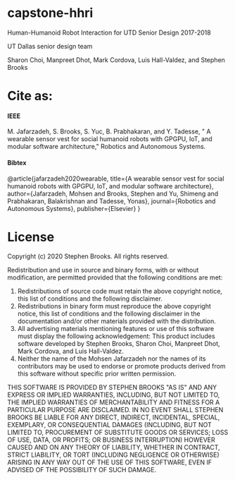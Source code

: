 # capstone-hhri
Human-Humanoid Robot Interaction for UTD Senior Design 2017-2018



UT Dallas senior design team


Sharon Choi, Manpreet Dhot, Mark Cordova, Luis Hall-Valdez, and Stephen Brooks





# Cite as:


#### IEEE

M. Jafarzadeh, S. Brooks, S. Yuc, B. Prabhakaran, and Y. Tadesse, " A wearable sensor vest for social humanoid robots with GPGPU, IoT, and modular software architecture," Robotics and Autonomous Systems.


#### Bibtex

@article{jafarzadeh2020wearable,
  title={A wearable sensor vest for social humanoid robots with GPGPU, IoT, and modular software architecture},
  author={Jafarzadeh, Mohsen and Brooks, Stephen and Yu, Shimeng and Prabhakaran, Balakrishnan and Tadesse, Yonas},
  journal={Robotics and Autonomous Systems},
  publisher={Elsevier}
}





# License

Copyright (c) 2020 Stephen Brooks. All rights reserved.

Redistribution and use in source and binary forms, with or without modification, are permitted provided that the following conditions are met:

1. Redistributions of source code must retain the above copyright notice, this list of conditions and the following disclaimer.
2. Redistributions in binary form must reproduce the above copyright notice, this list of conditions and the following disclaimer in the documentation and/or other materials provided with the distribution.
3. All advertising materials mentioning features or use of this software must display the following acknowledgement: This product includes software developed by Stephen Brooks, Sharon Choi, Manpreet Dhot, Mark Cordova, and Luis Hall-Valdez.
4. Neither the name of the Mohsen Jafarzadeh nor the names of its contributors may be used to endorse or promote products derived from this software without specific prior written permission.

THIS SOFTWARE IS PROVIDED BY STEPHEN BROOKS "AS IS" AND ANY EXPRESS OR IMPLIED WARRANTIES, INCLUDING, BUT NOT LIMITED TO, THE IMPLIED WARRANTIES OF MERCHANTABILITY AND FITNESS FOR A PARTICULAR PURPOSE ARE DISCLAIMED. IN NO EVENT SHALL STEPHEN BROOKS BE LIABLE FOR ANY DIRECT, INDIRECT, INCIDENTAL, SPECIAL, EXEMPLARY, OR CONSEQUENTIAL DAMAGES (INCLUDING, BUT NOT LIMITED TO, PROCUREMENT OF SUBSTITUTE GOODS OR SERVICES; LOSS OF USE, DATA, OR PROFITS; OR BUSINESS INTERRUPTION) HOWEVER CAUSED AND ON ANY THEORY OF LIABILITY, WHETHER IN CONTRACT, STRICT LIABILITY, OR TORT (INCLUDING NEGLIGENCE OR OTHERWISE) ARISING IN ANY WAY OUT OF THE USE OF THIS SOFTWARE, EVEN IF ADVISED OF THE POSSIBILITY OF SUCH DAMAGE.
